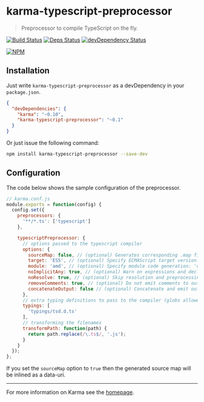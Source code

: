 # karma-typescript-preprocessor

> Preprocessor to compile TypeScript on the fly.

[![Build Status][buildstatus]][buildstatusurl]
[![Deps Status][depstatus]][depstatusurl]
[![devDependency Status](https://david-dm.org/sergeyt/karma-typescript-preprocessor/dev-status.svg)](https://david-dm.org/sergeyt/karma-typescript-preprocessor#info=devDependencies)

[![NPM][npm]](https://nodei.co/npm/karma-typescript-preprocessor/)

## Installation

Just write `karma-typescript-preprocessor` as a devDependency in your `package.json`.
```json
{
  "devDependencies": {
    "karma": "~0.10",
    "karma-typescript-preprocessor": "~0.1"
  }
}
```

Or just issue the following command:
```bash
npm install karma-typescript-preprocessor --save-dev
```

## Configuration

The code below shows the sample configuration of the preprocessor.
```js
// karma.conf.js
module.exports = function(config) {
  config.set({
    preprocessors: {
      '**/*.ts': ['typescript']
    },

    typescriptPreprocessor: {
      // options passed to the typescript compiler
      options: {
        sourceMap: false, // (optional) Generates corresponding .map file.
        target: 'ES5', // (optional) Specify ECMAScript target version: 'ES3' (default), or 'ES5'
        module: 'amd', // (optional) Specify module code generation: 'commonjs' or 'amd'
        noImplicitAny: true, // (optional) Warn on expressions and declarations with an implied 'any' type.
        noResolve: true, // (optional) Skip resolution and preprocessing.
        removeComments: true, // (optional) Do not emit comments to output.
        concatenateOutput: false // (optional) Concatenate and emit output to single file. By default true if module option is omited, otherwise false.
      },
      // extra typing definitions to pass to the compiler (globs allowed)
      typings: [
        'typings/tsd.d.ts'
      ],
      // transforming the filenames
      transformPath: function(path) {
        return path.replace(/\.ts$/, '.js');
      }
    }
  });
};
```

If you set the `sourceMap` option to `true` then the generated source map will be inlined as a data-uri.

----

For more information on Karma see the [homepage].

[homepage]: http://karma-runner.github.com
[npm]: https://nodei.co/npm/karma-typescript-preprocessor.png?downloads=true&stars=true
[buildstatus]: https://drone.io/github.com/sergeyt/karma-typescript-preprocessor/status.png
[buildstatusurl]: https://drone.io/github.com/sergeyt/karma-typescript-preprocessor/latest
[depstatus]: https://david-dm.org/sergeyt/karma-typescript-preprocessor.png
[depstatusurl]: https://david-dm.org/sergeyt/karma-typescript-preprocessor
